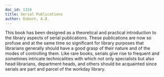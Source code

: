 ```yaml
---
doc_id: 1324
title: Serial Publications
author: Osborn, A.D.
---
```


This book has been designed as a theoretical and practical introduction
to the library aspects of serial publications.  These publications are now
so profuse and at the same time so significant for library purposes that
librarians generally should have a good grasp of their nature and of the
modes of controlling them.  Like rare books, serials give rise to frequent
and sometimes intricate technicalities with which not only specialists
but also head librarians, department heads, and others should be acquainted
since serials are part and parcel of the workday library.